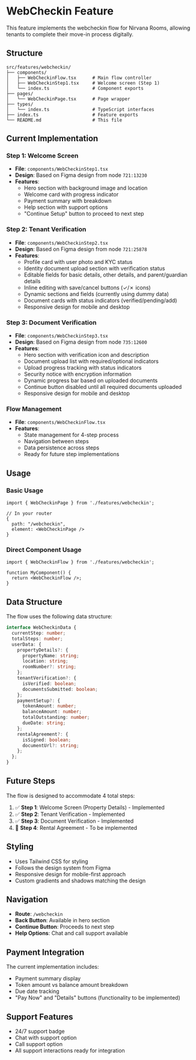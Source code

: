 # WebCheckin Feature

This feature implements the webcheckin flow for Nirvana Rooms, allowing tenants to complete their move-in process digitally.

## Structure

```
src/features/webcheckin/
├── components/
│   ├── WebCheckinFlow.tsx      # Main flow controller
│   ├── WebCheckinStep1.tsx     # Welcome screen (Step 1)
│   └── index.ts                # Component exports
├── pages/
│   └── WebCheckinPage.tsx      # Page wrapper
├── types/
│   └── index.ts                # TypeScript interfaces
├── index.ts                    # Feature exports
└── README.md                   # This file
```

## Current Implementation

### Step 1: Welcome Screen
- **File**: `components/WebCheckinStep1.tsx`
- **Design**: Based on Figma design from node `721:13230`
- **Features**:
  - Hero section with background image and location
  - Welcome card with progress indicator
  - Payment summary with breakdown
  - Help section with support options
  - "Continue Setup" button to proceed to next step

### Step 2: Tenant Verification
- **File**: `components/WebCheckinStep2.tsx`
- **Design**: Based on Figma design from node `721:25878`
- **Features**:
  - Profile card with user photo and KYC status
  - Identity document upload section with verification status
  - Editable fields for basic details, other details, and parent/guardian details
  - Inline editing with save/cancel buttons (✓/✗ icons)
  - Dynamic sections and fields (currently using dummy data)
  - Document cards with status indicators (verified/pending/add)
  - Responsive design for mobile and desktop

### Step 3: Document Verification
- **File**: `components/WebCheckinStep3.tsx`
- **Design**: Based on Figma design from node `735:12600`
- **Features**:
  - Hero section with verification icon and description
  - Document upload list with required/optional indicators
  - Upload progress tracking with status indicators
  - Security notice with encryption information
  - Dynamic progress bar based on uploaded documents
  - Continue button disabled until all required documents uploaded
  - Responsive design for mobile and desktop

### Flow Management
- **File**: `components/WebCheckinFlow.tsx`
- **Features**:
  - State management for 4-step process
  - Navigation between steps
  - Data persistence across steps
  - Ready for future step implementations

## Usage

### Basic Usage
```tsx
import { WebCheckinPage } from './features/webcheckin';

// In your router
{
  path: "/webcheckin",
  element: <WebCheckinPage />
}
```

### Direct Component Usage
```tsx
import { WebCheckinFlow } from './features/webcheckin';

function MyComponent() {
  return <WebCheckinFlow />;
}
```

## Data Structure

The flow uses the following data structure:

```typescript
interface WebCheckinData {
  currentStep: number;
  totalSteps: number;
  userData: {
    propertyDetails?: {
      propertyName: string;
      location: string;
      roomNumber?: string;
    };
    tenantVerification?: {
      isVerified: boolean;
      documentsSubmitted: boolean;
    };
    paymentSetup?: {
      tokenAmount: number;
      balanceAmount: number;
      totalOutstanding: number;
      dueDate: string;
    };
    rentalAgreement?: {
      isSigned: boolean;
      documentUrl?: string;
    };
  };
}
```

## Future Steps

The flow is designed to accommodate 4 total steps:

1. ✅ **Step 1**: Welcome Screen (Property Details) - Implemented
2. ✅ **Step 2**: Tenant Verification - Implemented
3. ✅ **Step 3**: Document Verification - Implemented
4. 🔄 **Step 4**: Rental Agreement - To be implemented

## Styling

- Uses Tailwind CSS for styling
- Follows the design system from Figma
- Responsive design for mobile-first approach
- Custom gradients and shadows matching the design

## Navigation

- **Route**: `/webcheckin`
- **Back Button**: Available in hero section
- **Continue Button**: Proceeds to next step
- **Help Options**: Chat and call support available

## Payment Integration

The current implementation includes:
- Payment summary display
- Token amount vs balance amount breakdown
- Due date tracking
- "Pay Now" and "Details" buttons (functionality to be implemented)

## Support Features

- 24/7 support badge
- Chat with support option
- Call support option
- All support interactions ready for integration 